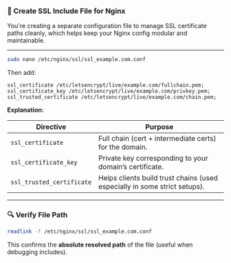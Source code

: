 ### 🔐 Create SSL Include File for Nginx

You're creating a separate configuration file to manage SSL certificate paths cleanly, which helps keep your Nginx config modular and maintainable.

---

```bash
sudo nano /etc/nginx/ssl/ssl_example.com.conf
```

Then add:

```nginx
ssl_certificate /etc/letsencrypt/live/example.com/fullchain.pem;
ssl_certificate_key /etc/letsencrypt/live/example.com/privkey.pem; 
ssl_trusted_certificate /etc/letsencrypt/live/example.com/chain.pem;
```

**Explanation:**

| Directive                 | Purpose                                                                   |
| ------------------------- | ------------------------------------------------------------------------- |
| `ssl_certificate`         | Full chain (cert + intermediate certs) for the domain.                    |
| `ssl_certificate_key`     | Private key corresponding to your domain’s certificate.                   |
| `ssl_trusted_certificate` | Helps clients build trust chains (used especially in some strict setups). |

---

### 🔍 Verify File Path

```bash
readlink -f /etc/nginx/ssl/ssl_example.com.conf
```

This confirms the **absolute resolved path** of the file (useful when debugging includes).
